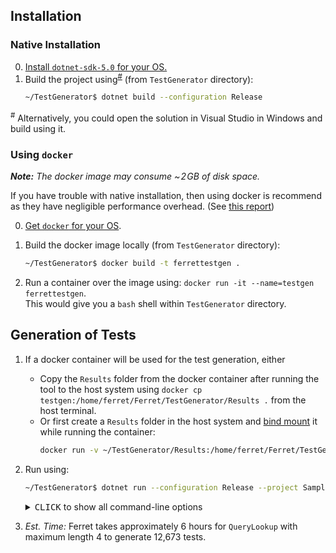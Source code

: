 ## Installation  

### Native Installation
0. [Install `dotnet-sdk-5.0` for your OS.](https://docs.microsoft.com/en-us/dotnet/core/install/windows?tabs=net50)
1. Build the project using<sup>[#](#note_1)</sup> (from `TestGenerator` directory):
    ```bash
    ~/TestGenerator$ dotnet build --configuration Release
    ```
<a name="note_1"><sup>#</sup></a> Alternatively, you could open the solution in Visual Studio in Windows and build using it.

### Using `docker`

_**Note:** The docker image may consume  ~&hairsp;2&hairsp;GB of disk space._

If you have trouble with native installation, then using docker is  recommend as they have negligible performance overhead.
(See [this report](http://domino.research.ibm.com/library/cyberdig.nsf/papers/0929052195DD819C85257D2300681E7B/$File/rc25482.pdf))

0. [Get `docker` for your OS](https://docs.docker.com/install).

1. Build the docker image locally (from `TestGenerator` directory): 
    ```bash
    ~/TestGenerator$ docker build -t ferrettestgen .
   ```
2. Run a container over the image using: `docker run -it --name=testgen  ferrettestgen`.<br>
   This would give you a `bash` shell within `TestGenerator` directory.

## Generation of Tests  

1. If a docker container will be used for the test generation, either
    - Copy the `Results` folder from the docker container after running the tool to the host system using `docker cp testgen:/home/ferret/Ferret/TestGenerator/Results .` from the host terminal.
    - Or first create a `Results` folder in the host system and [bind mount](https://docs.docker.com/storage/bind-mounts) it while running the container:
        ```bash
        docker run -v ~/TestGenerator/Results:/home/ferret/Ferret/TestGenerator/Results -it --name=testgen ferrettestgen
        ```
3. Run using:
     ```bash
    ~/TestGenerator$ dotnet run --configuration Release --project Samples
    ```
    <details>
    <summary><kbd>CLICK</kbd> to show all command-line options</summary>
    
    ```
        -o, --outputDir    (Default: Results/) The path to the folder to output the generated tests.

        -f, --function     (Default: QueryLookup) Generate tests for either 'QueryLookup' (1) or 'InvalidZones' (2).

        -l, --length       (Default: 4) The maximum number of records in a zone and the maximum length of a domain.

        --help             Display this help screen.

        --version          Display version information.
    ```
    - Pass the option using `dotnet run  --configuration Release --project Samples -- -l 3`.
    - The `QueryLookup` function generates tests which are a pair of zone and query.
    - The `InvalidZones` function generates invalid zone files by negating one validity constraint at a time while keeping the others true. For each negated constraint, the tool tries to generates 100 zone files. 

    </details>
   
4. _Est. Time:_ Ferret takes approximately 6 hours for `QueryLookup` with maximum length 4 to generate 12,673 tests.
